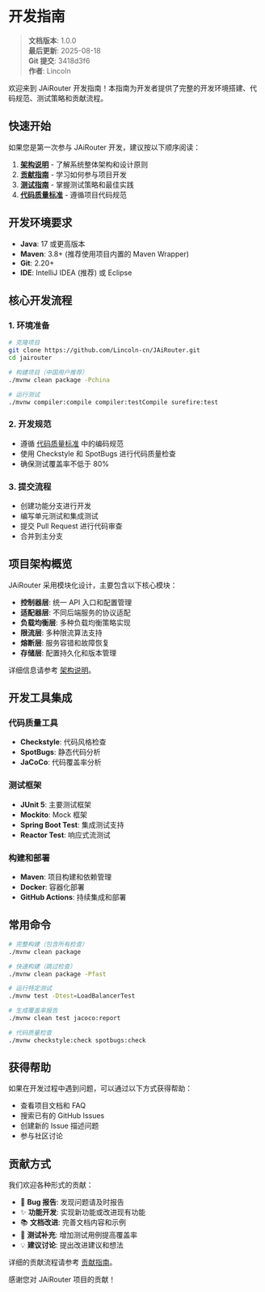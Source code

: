 ﻿# 开发指南

<!-- 版本信息 -->
> **文档版本**: 1.0.0  
> **最后更新**: 2025-08-18  
> **Git 提交**: 3418d3f6  
> **作者**: Lincoln
<!-- /版本信息 -->


欢迎来到 JAiRouter 开发指南！本指南为开发者提供了完整的开发环境搭建、代码规范、测试策略和贡献流程。

## 快速开始

如果您是第一次参与 JAiRouter 开发，建议按以下顺序阅读：

1. **[架构说明](architecture.md)** - 了解系统整体架构和设计原则
2. **[贡献指南](contributing.md)** - 学习如何参与项目开发
3. **[测试指南](testing.md)** - 掌握测试策略和最佳实践
4. **[代码质量标准](code-quality.md)** - 遵循项目代码规范

## 开发环境要求

- **Java**: 17 或更高版本
- **Maven**: 3.8+ (推荐使用项目内置的 Maven Wrapper)
- **Git**: 2.20+
- **IDE**: IntelliJ IDEA (推荐) 或 Eclipse

## 核心开发流程

### 1. 环境准备
```bash
# 克隆项目
git clone https://github.com/Lincoln-cn/JAiRouter.git
cd jairouter

# 构建项目（中国用户推荐）
./mvnw clean package -Pchina

# 运行测试
./mvnw compiler:compile compiler:testCompile surefire:test
```

### 2. 开发规范
- 遵循 [代码质量标准](code-quality.md) 中的编码规范
- 使用 Checkstyle 和 SpotBugs 进行代码质量检查
- 确保测试覆盖率不低于 80%

### 3. 提交流程
- 创建功能分支进行开发
- 编写单元测试和集成测试
- 提交 Pull Request 进行代码审查
- 合并到主分支

## 项目架构概览

JAiRouter 采用模块化设计，主要包含以下核心模块：

- **控制器层**: 统一 API 入口和配置管理
- **适配器层**: 不同后端服务的协议适配
- **负载均衡层**: 多种负载均衡策略实现
- **限流层**: 多种限流算法支持
- **熔断层**: 服务容错和故障恢复
- **存储层**: 配置持久化和版本管理

详细信息请参考 [架构说明](architecture.md)。

## 开发工具集成

### 代码质量工具
- **Checkstyle**: 代码风格检查
- **SpotBugs**: 静态代码分析
- **JaCoCo**: 代码覆盖率分析

### 测试框架
- **JUnit 5**: 主要测试框架
- **Mockito**: Mock 框架
- **Spring Boot Test**: 集成测试支持
- **Reactor Test**: 响应式流测试

### 构建和部署
- **Maven**: 项目构建和依赖管理
- **Docker**: 容器化部署
- **GitHub Actions**: 持续集成和部署

## 常用命令

```bash
# 完整构建（包含所有检查）
./mvnw clean package

# 快速构建（跳过检查）
./mvnw clean package -Pfast

# 运行特定测试
./mvnw test -Dtest=LoadBalancerTest

# 生成覆盖率报告
./mvnw clean test jacoco:report

# 代码质量检查
./mvnw checkstyle:check spotbugs:check
```

## 获得帮助

如果在开发过程中遇到问题，可以通过以下方式获得帮助：

- 查看项目文档和 FAQ
- 搜索已有的 GitHub Issues
- 创建新的 Issue 描述问题
- 参与社区讨论

## 贡献方式

我们欢迎各种形式的贡献：

- 🐛 **Bug 报告**: 发现问题请及时报告
- ✨ **功能开发**: 实现新功能或改进现有功能
- 📚 **文档改进**: 完善文档内容和示例
- 🧪 **测试补充**: 增加测试用例提高覆盖率
- 💡 **建议讨论**: 提出改进建议和想法

详细的贡献流程请参考 [贡献指南](contributing.md)。

感谢您对 JAiRouter 项目的贡献！
